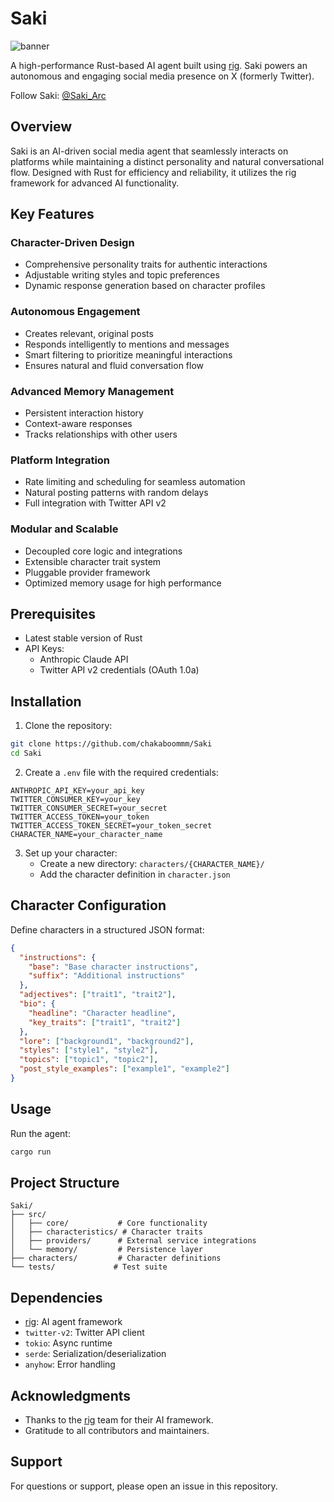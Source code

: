 # Saki

![banner](https://x.com/Saki_Arc/photo)

A high-performance Rust-based AI agent built using [rig](https://github.com/0xPlaygrounds/rig). Saki powers an autonomous and engaging social media presence on X (formerly Twitter).

Follow Saki: [@Saki_Arc](https://x.com/Saki_Arc)

## Overview

Saki is an AI-driven social media agent that seamlessly interacts on platforms while maintaining a distinct personality and natural conversational flow. Designed with Rust for efficiency and reliability, it utilizes the rig framework for advanced AI functionality.

## Key Features

### Character-Driven Design
- Comprehensive personality traits for authentic interactions
- Adjustable writing styles and topic preferences
- Dynamic response generation based on character profiles

### Autonomous Engagement
- Creates relevant, original posts
- Responds intelligently to mentions and messages
- Smart filtering to prioritize meaningful interactions
- Ensures natural and fluid conversation flow

### Advanced Memory Management
- Persistent interaction history
- Context-aware responses
- Tracks relationships with other users

### Platform Integration
- Rate limiting and scheduling for seamless automation
- Natural posting patterns with random delays
- Full integration with Twitter API v2

### Modular and Scalable
- Decoupled core logic and integrations
- Extensible character trait system
- Pluggable provider framework
- Optimized memory usage for high performance

## Prerequisites

- Latest stable version of Rust
- API Keys:
  - Anthropic Claude API
  - Twitter API v2 credentials (OAuth 1.0a)

## Installation

1. Clone the repository:
```bash
git clone https://github.com/chakaboommm/Saki
cd Saki
```

2. Create a `.env` file with the required credentials:
```env
ANTHROPIC_API_KEY=your_api_key
TWITTER_CONSUMER_KEY=your_key
TWITTER_CONSUMER_SECRET=your_secret
TWITTER_ACCESS_TOKEN=your_token
TWITTER_ACCESS_TOKEN_SECRET=your_token_secret
CHARACTER_NAME=your_character_name
```

3. Set up your character:
   - Create a new directory: `characters/{CHARACTER_NAME}/`
   - Add the character definition in `character.json`

## Character Configuration

Define characters in a structured JSON format:

```json
{
  "instructions": {
    "base": "Base character instructions",
    "suffix": "Additional instructions"
  },
  "adjectives": ["trait1", "trait2"],
  "bio": {
    "headline": "Character headline",
    "key_traits": ["trait1", "trait2"]
  },
  "lore": ["background1", "background2"],
  "styles": ["style1", "style2"],
  "topics": ["topic1", "topic2"],
  "post_style_examples": ["example1", "example2"]
}
```

## Usage

Run the agent:
```bash
cargo run
```

## Project Structure

```
Saki/
├── src/
│   ├── core/           # Core functionality
│   ├── characteristics/ # Character traits
│   ├── providers/      # External service integrations
│   └── memory/         # Persistence layer
├── characters/         # Character definitions
└── tests/             # Test suite
```

## Dependencies

- [rig](https://github.com/0xPlaygrounds/rig): AI agent framework
- `twitter-v2`: Twitter API client
- `tokio`: Async runtime
- `serde`: Serialization/deserialization
- `anyhow`: Error handling

## Acknowledgments

- Thanks to the [rig](https://github.com/0xPlaygrounds/rig) team for their AI framework.
- Gratitude to all contributors and maintainers.

## Support

For questions or support, please open an issue in this repository.
